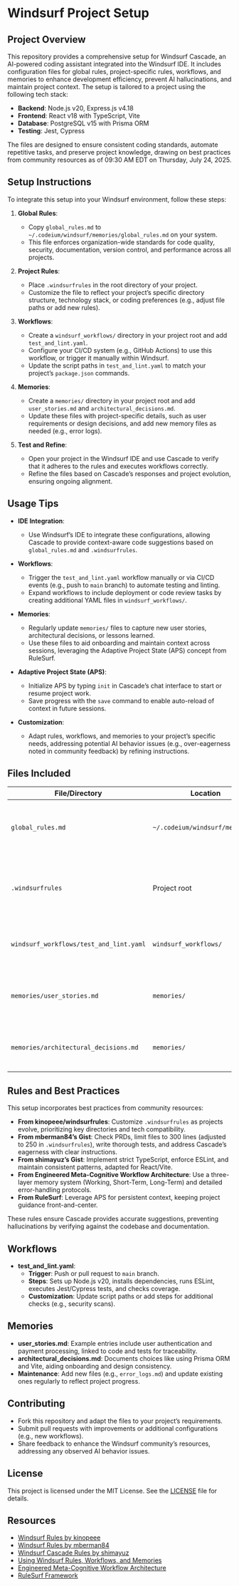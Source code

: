 # Windsurf Project Setup

## Project Overview

This repository provides a comprehensive setup for Windsurf Cascade, an AI-powered coding assistant integrated into the Windsurf IDE. It includes configuration files for global rules, project-specific rules, workflows, and memories to enhance development efficiency, prevent AI hallucinations, and maintain project context. The setup is tailored to a project using the following tech stack:

- **Backend**: Node.js v20, Express.js v4.18
- **Frontend**: React v18 with TypeScript, Vite
- **Database**: PostgreSQL v15 with Prisma ORM
- **Testing**: Jest, Cypress

The files are designed to ensure consistent coding standards, automate repetitive tasks, and preserve project knowledge, drawing on best practices from community resources as of 09:30 AM EDT on Thursday, July 24, 2025.

## Setup Instructions

To integrate this setup into your Windsurf environment, follow these steps:

1. **Global Rules**:
   - Copy `global_rules.md` to `~/.codeium/windsurf/memories/global_rules.md` on your system.
   - This file enforces organization-wide standards for code quality, security, documentation, version control, and performance across all projects.

2. **Project Rules**:
   - Place `.windsurfrules` in the root directory of your project.
   - Customize the file to reflect your project’s specific directory structure, technology stack, or coding preferences (e.g., adjust file paths or add new rules).

3. **Workflows**:
   - Create a `windsurf_workflows/` directory in your project root and add `test_and_lint.yaml`.
   - Configure your CI/CD system (e.g., GitHub Actions) to use this workflow, or trigger it manually within Windsurf.
   - Update the script paths in `test_and_lint.yaml` to match your project’s `package.json` commands.

4. **Memories**:
   - Create a `memories/` directory in your project root and add `user_stories.md` and `architectural_decisions.md`.
   - Update these files with project-specific details, such as user requirements or design decisions, and add new memory files as needed (e.g., error logs).

5. **Test and Refine**:
   - Open your project in the Windsurf IDE and use Cascade to verify that it adheres to the rules and executes workflows correctly.
   - Refine the files based on Cascade’s responses and project evolution, ensuring ongoing alignment.

## Usage Tips

- **IDE Integration**:
  - Use Windsurf’s IDE to integrate these configurations, allowing Cascade to provide context-aware code suggestions based on `global_rules.md` and `.windsurfrules`.

- **Workflows**:
  - Trigger the `test_and_lint.yaml` workflow manually or via CI/CD events (e.g., push to `main` branch) to automate testing and linting.
  - Expand workflows to include deployment or code review tasks by creating additional YAML files in `windsurf_workflows/`.

- **Memories**:
  - Regularly update `memories/` files to capture new user stories, architectural decisions, or lessons learned.
  - Use these files to aid onboarding and maintain context across sessions, leveraging the Adaptive Project State (APS) concept from RuleSurf.

- **Adaptive Project State (APS)**:
  - Initialize APS by typing `init` in Cascade’s chat interface to start or resume project work.
  - Save progress with the `save` command to enable auto-reload of context in future sessions.

- **Customization**:
  - Adapt rules, workflows, and memories to your project’s specific needs, addressing potential AI behavior issues (e.g., over-eagerness noted in community feedback) by refining instructions.

## Files Included

| **File/Directory**                | **Location**                          | **Purpose**                                                                 |
|-----------------------------------|---------------------------------------|-----------------------------------------------------------------------------|
| `global_rules.md`                 | `~/.codeium/windsurf/memories/`       | Enforces universal standards for code quality, security, and documentation. |
| `.windsurfrules`                  | Project root                          | Defines project-specific rules for tech stack, structure, and coding standards. |
| `windsurf_workflows/test_and_lint.yaml` | `windsurf_workflows/`            | Automates testing and linting to ensure code quality.                       |
| `memories/user_stories.md`        | `memories/`                           | Documents user stories with acceptance criteria and linked files.            |
| `memories/architectural_decisions.md` | `memories/`                       | Records architectural decisions for context and onboarding.                  |

## Rules and Best Practices

This setup incorporates best practices from community resources:

- **From kinopeee/windsurfrules**: Customize `.windsurfrules` as projects evolve, prioritizing key directories and tech compatibility.
- **From mberman84’s Gist**: Check PRDs, limit files to 300 lines (adjusted to 250 in `.windsurfrules`), write thorough tests, and address Cascade’s eagerness with clear instructions.
- **From shimayuz’s Gist**: Implement strict TypeScript, enforce ESLint, and maintain consistent patterns, adapted for React/Vite.
- **From Engineered Meta-Cognitive Workflow Architecture**: Use a three-layer memory system (Working, Short-Term, Long-Term) and detailed error-handling protocols.
- **From RuleSurf**: Leverage APS for persistent context, keeping project guidance front-and-center.

These rules ensure Cascade provides accurate suggestions, preventing hallucinations by verifying against the codebase and documentation.

## Workflows

- **test_and_lint.yaml**:
  - **Trigger**: Push or pull request to `main` branch.
  - **Steps**: Sets up Node.js v20, installs dependencies, runs ESLint, executes Jest/Cypress tests, and checks coverage.
  - **Customization**: Update script paths or add steps for additional checks (e.g., security scans).

## Memories

- **user_stories.md**: Example entries include user authentication and payment processing, linked to code and tests for traceability.
- **architectural_decisions.md**: Documents choices like using Prisma ORM and Vite, aiding onboarding and design consistency.
- **Maintenance**: Add new files (e.g., `error_logs.md`) and update existing ones regularly to reflect project progress.

## Contributing

- Fork this repository and adapt the files to your project’s requirements.
- Submit pull requests with improvements or additional configurations (e.g., new workflows).
- Share feedback to enhance the Windsurf community’s resources, addressing any observed AI behavior issues.

## License

This project is licensed under the MIT License. See the [LICENSE](LICENSE) file for details.

## Resources

- [Windsurf Rules by kinopeee](https://github.com/kinopeee/windsurfrules)
- [Windsurf Rules by mberman84](https://gist.github.com/mberman84/19e184e3a3a4c3a20f32a18af51ce3bc)
- [Windsurf Cascade Rules by shimayuz](https://gist.github.com/shimayuz/ac53a6a84f452c068973092c061889af)
- [Using Windsurf Rules, Workflows, and Memories](https://www.paulmduvall.com/using-windsurf-rules-workflows-and-memories/)
- [Engineered Meta-Cognitive Workflow Architecture](https://github.com/entrepeneur4lyf/engineered-meta-cognitive-workflow-architecture)
- [RuleSurf Framework](https://github.com/akapug/RuleSurf)